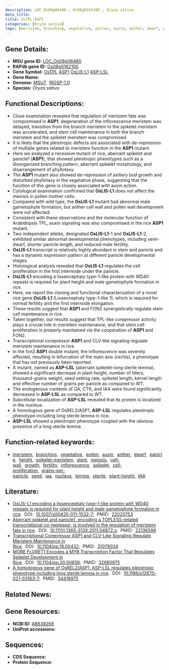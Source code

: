 ```yaml
---
description: LOC_Os08g06480 ; Os08g0162100 ; Oryza sativa
meta_title:
title: OsTPL;ASP1
categories: [Oryza sativa]
tags: [meristem, branching, vegetative, pollen, auxin, anther, dwarf, panicle, height, spikelet meristem, stem, meiosis, cell wall, growth, fertility, inflorescence, spikelet, cell proliferation, grains per panicle, seed, iaa, nucleus, lemma, sterile, plant height, IAA]
---
```


## Gene Details:
- **MSU gene ID:** [LOC_Os08g06480](http://rice.uga.edu/cgi-bin/ORF_infopage.cgi?orf=LOC_Os08g06480)  
- **RAPdb gene ID:** [Os08g0162100](https://rapdb.dna.affrc.go.jp/locus/?name=Os08g0162100)  
- **Gene Symbol:** <u>OsTPL</u>&nbsp;<u>ASP1</u>&nbsp;<u>OsLIS-L1</u>&nbsp;<u>ASP-LSL</u>
- **Gene Name:**
- **Genome:**  [MSU7](http://rice.uga.edu/),&nbsp;&nbsp;[IRGSP-1.0](https://rapdb.dna.affrc.go.jp/download/irgsp1.html)
- **Species:** *Oryza sativa*

## Functional Descriptions:
   - Close examination revealed that regulation of meristem fate was compromised in **ASP1**: degeneration of the inflorescence meristem was delayed, transition from the branch meristem to the spikelet meristem was accelerated, and stem cell maintenance in both the branch meristem and the spikelet meristem was compromised.
   - It is likely that the pleiotropic defects are associated with de-repression of multiple genes related to meristem function in the **ASP1** mutant.
   - Here we analyzed a recessive mutant of rice, aberrant spikelet and panicle1 (**ASP1**), that showed pleiotropic phenotypes such as a disorganized branching pattern, aberrant spikelet morphology, and disarrangement of phyllotaxy.
   - The **ASP1** mutant also showed de-repression of axillary bud growth and disturbed phyllotaxy in the vegetative phase, suggesting that the function of this gene is closely associated with auxin action.
   - Cytological examination confirmed that **OsLIS-L1** does not affect the meiosis in pollen mother cells.
   - Compared with wild type, the **OsLIS-L1** mutant had abnormal male gametophyte formation, but anther cell wall and pollen wall development were not affected.
   - Consistent with these observations and the molecular function of Arabidopsis TPL, auxin signaling was also compromised in the rice **ASP1** mutant.
   - Two independent alleles, designated **OsLIS-L1**-1 and **OsLIS-L1**-2, exhibited similar abnormal developmental phenotypes, including semi-dwarf, shorter panicle length, and reduced male fertility.
   - **OsLIS-L1** transcript is relatively highly abundant in stem and panicle and has a dynamic expression pattern at different panicle developmental stages.
   - Histological analysis revealed that **OsLIS-L1** regulates the cell proliferation in the first internode under the panicle.
   - **OsLIS-L1** encoding a lissencephaly type-1-like protein with WD40 repeats is required for plant height and male gametophyte formation in rice.
   - Here, we report the cloning and functional characterization of a novel rice gene **OsLIS-L1** (Lissencephaly type-1-like 1), which is required for normal fertility and the first internode elongation.
   - These results suggest that **ASP1** and FON2 synergistically regulate stem cell maintenance in rice.
   - Taken together, our results suggest that TPL-like corepressor activity plays a crucial role in meristem maintenance, and that stem cell proliferation is properly maintained via the cooperation of **ASP1** and FON2.
   - Transcriptional corepressor **ASP1** and CLV-like signaling regulate meristem maintenance in rice.
   - In the fon2 **ASP1** double mutant, the inflorescence was severely affected, resulting in bifurcation of the main axis (rachis), a phenotype that has not previously been reported.
   - A mutant, named as **ASP-LSL** (aberrant spikelet-long sterile lemma), showed a significant decrease in plant height, number of tillers, thousand-grains weight, seed setting rate, spikelet length, kernel length and effective number of grains per panicle as compared to WT.
   - The endogenous contents of GA, CTK, and IAA were found significantly decreased in **ASP-LSL** as compared to WT.
   - Subcellular localization of **ASP-LSL** revealed that its protein is localized in the nucleus.
   - A homologous gene of OsREL2/ASP1, **ASP-LSL** regulates pleiotropic phenotype including long sterile lemma in rice.
   - **ASP-LSL** showed a pleiotropic phenotype coupled with the obvious presence of a long sterile lemma.

## Function-related keywords:
   - [meristem](/tags/meristem/),&nbsp;&nbsp;[branching](/tags/branching/),&nbsp;&nbsp;[vegetative](/tags/vegetative/),&nbsp;&nbsp;[pollen](/tags/pollen/),&nbsp;&nbsp;[auxin](/tags/auxin/),&nbsp;&nbsp;[anther](/tags/anther/),&nbsp;&nbsp;[dwarf](/tags/dwarf/),&nbsp;&nbsp;[panicle](/tags/panicle/),&nbsp;&nbsp;[height](/tags/height/),&nbsp;&nbsp;[spikelet-meristem](/tags/spikelet-meristem/),&nbsp;&nbsp;[stem](/tags/stem/),&nbsp;&nbsp;[meiosis](/tags/meiosis/),&nbsp;&nbsp;[cell-wall](/tags/cell-wall/),&nbsp;&nbsp;[growth](/tags/growth/),&nbsp;&nbsp;[fertility](/tags/fertility/),&nbsp;&nbsp;[inflorescence](/tags/inflorescence/),&nbsp;&nbsp;[spikelet](/tags/spikelet/),&nbsp;&nbsp;[cell-proliferation](/tags/cell-proliferation/),&nbsp;&nbsp;[grains-per-panicle](/tags/grains-per-panicle/),&nbsp;&nbsp;[seed](/tags/seed/),&nbsp;&nbsp;[iaa](/tags/iaa/),&nbsp;&nbsp;[nucleus](/tags/nucleus/),&nbsp;&nbsp;[lemma](/tags/lemma/),&nbsp;&nbsp;[sterile](/tags/sterile/),&nbsp;&nbsp;[plant-height](/tags/plant-height/),&nbsp;&nbsp;[IAA](/tags/IAA/)

## Literature:
   - [OsLIS-L1 encoding a lissencephaly type-1-like protein with WD40 repeats is required for plant height and male gametophyte formation in rice](https://www.doi.org/10.1007/s00425-011-1532-7).&nbsp;&nbsp;DOI:&nbsp;&nbsp;[10.1007/s00425-011-1532-7](https://www.doi.org/10.1007/s00425-011-1532-7);&nbsp;&nbsp;PMID:&nbsp;&nbsp;[22020753](https://pubmed.ncbi.nlm.nih.gov/22020753/)
   - [Aberrant spikelet and panicle1, encoding a TOPLESS-related transcriptional co-repressor, is involved in the regulation of meristem fate in rice](https://www.doi.org/10.1111/j.1365-313X.2011.04872.x).&nbsp;&nbsp;DOI:&nbsp;&nbsp;[10.1111/j.1365-313X.2011.04872.x](https://www.doi.org/10.1111/j.1365-313X.2011.04872.x);&nbsp;&nbsp;PMID:&nbsp;&nbsp;[22136599](https://pubmed.ncbi.nlm.nih.gov/22136599/)
   - [Transcriptional Corepressor ASP1 and CLV-Like Signaling Regulate Meristem Maintenance in Rice](https://www.doi.org/10.1104/pp.19.00432).&nbsp;&nbsp;DOI:&nbsp;&nbsp;[10.1104/pp.19.00432](https://www.doi.org/10.1104/pp.19.00432);&nbsp;&nbsp;PMID:&nbsp;&nbsp;[31079034](https://pubmed.ncbi.nlm.nih.gov/31079034/)
   - [MORE FLORET1 Encodes a MYB Transcription Factor That Regulates Spikelet Development in Rice](https://www.doi.org/10.1104/pp.20.00658).&nbsp;&nbsp;DOI:&nbsp;&nbsp;[10.1104/pp.20.00658](https://www.doi.org/10.1104/pp.20.00658);&nbsp;&nbsp;PMID:&nbsp;&nbsp;[32680975](https://pubmed.ncbi.nlm.nih.gov/32680975/)
   - [A homologous gene of OsREL2/ASP1, ASP-LSL regulates pleiotropic phenotype including long sterile lemma in rice](https://www.doi.org/10.1186/s12870-021-03163-7).&nbsp;&nbsp;DOI:&nbsp;&nbsp;[10.1186/s12870-021-03163-7](https://www.doi.org/10.1186/s12870-021-03163-7);&nbsp;&nbsp;PMID:&nbsp;&nbsp;[34418975](https://pubmed.ncbi.nlm.nih.gov/34418975/)

## Related News:

## Gene Resources:
- **NCBI ID:**  [AB638269](http://www.ncbi.nlm.nih.gov/nuccore/AB638269)
- **UniProt accessions:** [](https://www.uniprot.org/uniprotkb//entry)

## Sequences:
- **CDS Sequence:**
- **Protein Sequence:**
